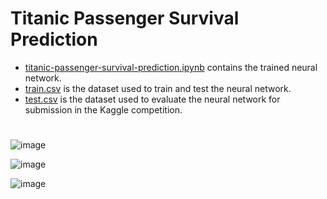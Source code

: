 # Titanic Passenger Survival Prediction
- [titanic-passenger-survival-prediction.ipynb](titanic-passenger-survival-prediction.ipynb) contains the trained neural network.
- [train.csv](train.csv) is the dataset used to train and test the neural network.
- [test.csv](test.csv) is the dataset used to evaluate the neural network for submission in the Kaggle competition.
#
![image](https://github.com/user-attachments/assets/18957366-311f-4b8a-8a69-58d3c249c1ee)

![image](https://github.com/user-attachments/assets/a5201a49-a869-4855-9ae9-afaa7f0ef626)

![image](https://github.com/user-attachments/assets/353800fb-7772-4001-ae26-14fada8ce7d4)
